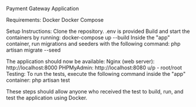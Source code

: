 Payment Gateway Application

Requirements:
Docker
Docker Compose

Setup Instructions:
Clone the repository.
.env is provided
Build and start the containers by running: docker-compose up --build
Inside the "app" container, run migrations and seeders with the following command: php artisan migrate --seed

The application should now be available:
Nginx (web server): http://localhost:8000
PHPMyAdmin: http://localhost:8080 u/p - root/root
Testing: To run the tests, execute the following command inside the "app" container: php artisan test

These steps should allow anyone who received the test to build, run, and test the application using Docker.